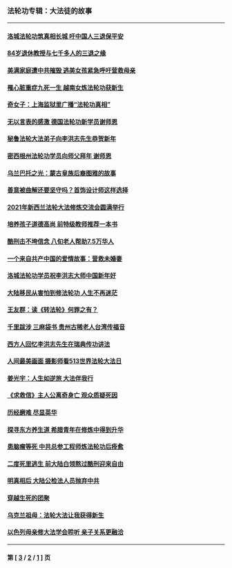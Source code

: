 ### 法轮功专辑：大法徒的故事
---
#### [洛城法轮功筑真相长城 吁中国人三退保平安](../../pages/nf1147481/n13892471.md?05100430) 
#### [84岁退休教授与七千多人的三退之缘](../../pages/nf1147481/n13796650.md?05100430) 
#### [美满家庭遭中共摧毁 逃美女孩紧急呼吁营救母亲](../../pages/nf1147481/n13792859.md?05100430) 
#### [罹心脏重症九死一生 越南女炼法轮功获新生](../../pages/nf1147481/n13732766.md?05100430) 
#### [奇女子：上海监狱里广播“法轮功真相”](../../pages/nf1147481/n13726443.md?05100430) 
#### [无以言表的感激 德国法轮功新学员谢师恩](../../pages/nf1147481/n13543790.md?05100430) 
#### [秘鲁法轮大法弟子向李洪志先生恭贺新年](../../pages/nf1147481/n13540182.md?05100430) 
#### [密西根州法轮功学员向师父拜年 谢师恩](../../pages/nf1147481/n13538183.md?05100430) 
#### [乌兰巴托之光：蒙古皇族后裔图雅的故事](../../pages/nf1147481/n13155759.md?05100430) 
#### [善意被曲解还要坚守吗？首饰设计师这样选择](../../pages/nf1147481/n13077575.md?05100430) 
#### [2021年新西兰法轮大法修炼交流会圆满举行](../../pages/nf1147481/n13033149.md?05100430) 
#### [培养孩子道德高尚 前特级教师推荐一本书](../../pages/nf1147481/n12938640.md?05100430) 
#### [酷刑击不垮信念 八旬老人帮助7.5万华人](../../pages/nf1147481/n12880712.md?05100430) 
#### [一个来自共产中国的爱情故事：营救未婚妻](../../pages/nf1147481/n12778386.md?05100430) 
#### [洛城法轮功学员祝李洪志大师中国新年好](../../pages/nf1147481/n12724685.md?05100430) 
#### [大陆移民从害怕到修法轮功 人生不再迷茫](../../pages/nf1147481/n12414325.md?05100430) 
#### [王友群：读《转法轮》何罪之有？](../../pages/nf1147481/n12408647.md?05100430) 
#### [千里跋涉 三麻袋书 贵州古稀老人台湾传福音](../../pages/nf1147481/n12198750.md?05100430) 
#### [西方人回忆李洪志先生在瑞典传功讲法](../../pages/nf1147481/n12099607.md?05100430) 
#### [人间最美画面 摄影师看513世界法轮大法日](../../pages/nf1147481/n12094118.md?05100430) 
#### [姜光宇：人生如逆旅 大法伴我行](../../pages/nf1147481/n12088664.md?05100430) 
#### [《求救信》主人公离奇身亡 观众质疑死因](../../pages/nf1147481/n11845215.md?05100430) 
#### [历经磨难 尽显英华](../../pages/nf1147481/n11723297.md?05100430) 
#### [探寻东方养生道 希腊青年在修炼中得到升华](../../pages/nf1147481/n11494502.md?05100430) 
#### [患脑瘤等死 中共总参工程师炼法轮功后痊愈](../../pages/nf1147481/n11466682.md?05100430) 
#### [二度死里逃生 前大陆白领熬过酷刑迎来自由](../../pages/nf1147481/n11368594.md?05100430) 
#### [明真相后 大陆公检法人员抛弃中共](../../pages/nf1147481/n11358618.md?05100430) 
#### [穿越生死的团聚](../../pages/nf1147481/n11258922.md?05100430) 
#### [乌克兰祖母：法轮大法让我获得新生](../../pages/nf1147481/n11269457.md?05100430) 
#### [以色列母亲修大法学会聆听 亲子关系更融洽](../../pages/nf1147481/n11268195.md?05100430) 

---
#### 第 [ [3](./3.md?05100430) / [2](./2.md?05100430) / [1](./1.md?05100430) ] 页
